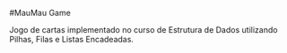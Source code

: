 #MauMau Game

Jogo de cartas implementado no curso de Estrutura de Dados utilizando Pilhas, Filas e Listas Encadeadas.